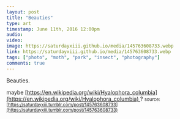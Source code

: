 ```yaml
---
layout: post
title: "Beauties"
type: art
timestamp: June 11th, 2016 12:00pm
audio: 
video: 
image: https://saturdayxiii.github.io/media/145763608733.webp
link: https://saturdayxiii.github.io/media/145763608733.webp
tags: ["photo", "moth", "park", "insect", "photography"]
comments: true
---
```

Beauties.




maybe [https://en.wikipedia.org/wiki/Hyalophora_columbia](https://en.wikipedia.org/wiki/Hyalophora_columbia) ?
<small>source: [https://saturdayxiii.tumblr.com/post/145763608733](https://saturdayxiii.tumblr.com/post/145763608733)</small>